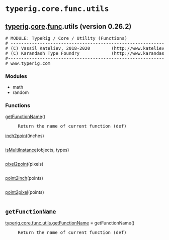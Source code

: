 

<a name="typerig.core.func.utils"></a>

# `typerig.core.func.utils`


<h2><a href="./typerig.html">typerig</a>.<a href="./typerig.core.html">core</a>.<a href="./typerig.core.func.html">func</a>.utils (<span class="info">version 0.26.2)</h2> <div class="module">  <div class="docstring">

<pre class="doc" markdown="0"># MODULE: TypeRig / Core / Utility (Functions)
# -----------------------------------------------------------
# (C) Vassil Kateliev, 2018-2020        (http://www.kateliev.com)
# (C) Karandash Type Foundry            (http://www.karandash.eu)
#------------------------------------------------------------
# www.typerig.com</pre>

</div>  <div class="modules"><h3>Modules</h3><ul class="list"><li>math</li><li>random</li></ul></div>  <div class="functions"><h3>Functions</h3><dl class="functions"><dl class="function"><dt><a name="-getFunctionName" href="#-getFunctionName"><span class="function-name">getFunctionName</span></a><span class="argspec">()</span></dt><dd>

<pre class="doc" markdown="0">Return the name of current function (def)</pre>

</dd></dl>

<dl class="function"><dt><a name="-inch2point" href="#-inch2point"><span class="function-name">inch2point</span></a><span class="argspec">(inches)</span></dt><dd>

<pre class="doc" markdown="0"></pre>

</dd></dl>

<dl class="function"><dt><a name="-isMultiInstance" href="#-isMultiInstance"><span class="function-name">isMultiInstance</span></a><span class="argspec">(objects, types)</span></dt><dd>

<pre class="doc" markdown="0"></pre>

</dd></dl>

<dl class="function"><dt><a name="-pixel2point" href="#-pixel2point"><span class="function-name">pixel2point</span></a><span class="argspec">(pixels)</span></dt><dd>

<pre class="doc" markdown="0"></pre>

</dd></dl>

<dl class="function"><dt><a name="-point2inch" href="#-point2inch"><span class="function-name">point2inch</span></a><span class="argspec">(points)</span></dt><dd>

<pre class="doc" markdown="0"></pre>

</dd></dl>

<dl class="function"><dt><a name="-point2pixel" href="#-point2pixel"><span class="function-name">point2pixel</span></a><span class="argspec">(points)</span></dt><dd>

<pre class="doc" markdown="0"></pre>

</dd></dl>
</dl></div></div>


<a name="typerig.core.func.utils.getFunctionName"></a>

## `getFunctionName`


<dl class="function"><dt><a name="-typerig.core.func.utils.getFunctionName" href="#-typerig.core.func.utils.getFunctionName"><span class="function-name">typerig.core.func.utils.getFunctionName</span></a> = getFunctionName<span class="argspec">()</span></dt><dd>

<pre class="doc" markdown="0">Return the name of current function (def)</pre>

</dd></dl>

